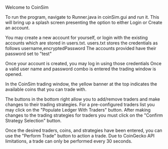 Welcome to CoinSim


To run the program, navigate to Runner.java in coinSim.gui and run it. 
This will bring up a splash screen presenting the option to either Login or Create an account.

You may create a new account for yourself, or login with the existing accounts which are stored in users.txt.
	users.txt stores the credentials as follows
		username,encryptedPassword
	The accounts provided have their password set to "test"

Once your account is created, you may log in using those credentials
Once a valid user name and password combo is entered the trading window is opened.

In the CoinSim trading window, the yellow banner at the top indicates the available coins that you can trade with.

The buttons in the bottom right allow you to add/remove traders and make changes to their trading strategies.
	For a pre-configured traders list you may click on the "Populate Ledger With Traders" button.
After making changes to the trading strategies for traders you must click on the "Confirm Strategy Selection" button.
  
Once the desired traders, coins, and strategies have been entered, you can use the "Perform Trade" button to action a trade.
	Due to CoinGecko API limitations, a trade can only be performed every 30 seconds.
